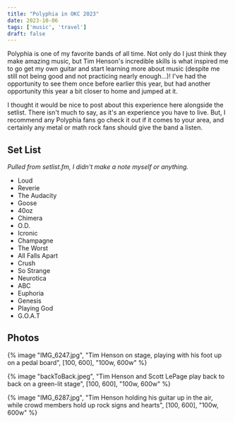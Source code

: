 ```yaml
---
title: "Polyphia in OKC 2023"
date: 2023-10-06
tags: ['music', 'travel']
draft: false
---
```


Polyphia is one of my favorite bands of all time. Not only do I just think they make amazing music, but Tim Henson's incredible skills is what inspired me to go get my own guitar and start learning more about music (despite me still not being good and not practicing nearly enough...)! I've had the opportunity to see them once before earlier this year, but had another opportunity this year a bit closer to home and jumped at it.

I thought it would be nice to post about this experience here alongside the setlist. There isn't much to say, as it's an experience you have to live. But, I recommend any Polyphia fans go check it out if it comes to your area, and certainly any metal or math rock fans should give the band a listen.

## Set List
*Pulled from setlist.fm, I didn't make a note myself or anything.*
- Loud
- Reverie
- The Audacity
- Goose
- 40oz
- Chimera
- O.D.
- Icronic
- Champagne
- The Worst
- All Falls Apart
- Crush
- So Strange
- Neurotica
- ABC
- Euphoria
- Genesis
- Playing God
- G.O.A.T

## Photos

<!--TODO: responsive image shortcodes, figure captions-->

{% image "IMG_6247.jpg", "Tim Henson on stage, playing with his foot up on a pedal board", [100, 600], "100w, 600w" %}

{% image "backToBack.jpeg", "Tim Henson and Scott LePage play back to back on a green-lit stage", [100, 600], "100w, 600w" %}

{% image "IMG_6287.jpg", "Tim Henson holding his guitar up in the air, while crowd members hold up rock signs and hearts", [100, 600], "100w, 600w" %}

